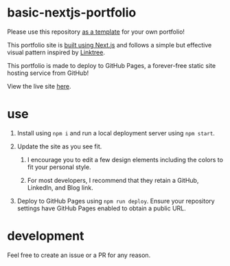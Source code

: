 # basic-nextjs-portfolio

Please use this repository [as a template](https://docs.github.com/en/repositories/creating-and-managing-repositories/creating-a-repository-from-a-template) for your own portfolio!

This portfolio site is [built using Next.js](https://github.com/vercel/next.js/tree/canary/examples/gh-pages) and follows a simple but effective visual pattern inspired by [Linktree](https://linktr.ee/).

This portfolio is made to deploy to GitHub Pages, a forever-free static site hosting service from GitHub!

View the live site [here](https://vnestor.github.io/basic-portfolio/).

# use

1. Install using `npm i` and run a local deployment server using `npm start`.

2. Update the site as you see fit.

   1. I encourage you to edit a few design elements including the colors to fit your personal style.

   2. For most developers, I recommend that they retain a GitHub, LinkedIn, and Blog link.

3. Deploy to GitHub Pages using `npm run deploy`. Ensure your repository settings have GitHub Pages enabled to obtain a public URL.

# development

Feel free to create an issue or a PR for any reason.
